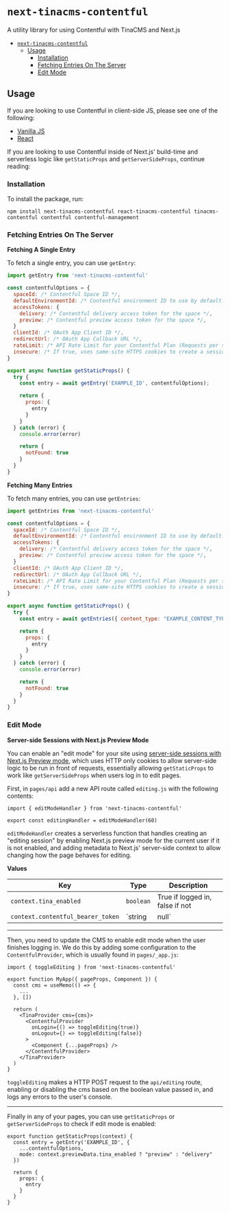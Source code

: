 # `next-tinacms-contentful`

A utility library for using Contentful with TinaCMS and Next.js

- [`next-tinacms-contentful`](#next-tinacms-contentful)
  - [Usage](#usage)
    - [Installation](#installation)
    - [Fetching Entries On The Server](#fetching-entries-on-the-server)
    - [Edit Mode](#edit-mode)

## Usage

If you are looking to use Contentful in client-side JS, please see one of the following:

- [Vanilla JS](/packages/tinacms-contentful/README.md)
- [React](/packages/react-tinacms-contentful/README.md)

If you are looking to use Contentful inside of Next.js' build-time and serverless logic like `getStaticProps` and `getServerSideProps`, continue reading:

### Installation

To install the package, run:

```
npm install next-tinacms-contentful react-tinacms-contentful tinacms-contentful contentful contentful-management
```

### Fetching Entries On The Server

**Fetching A Single Entry**

To fetch a single entry, you can use `getEntry`:

```javascript
import getEntry from 'next-tinacms-contentful'

const contentfulOptions = {
  spaceId: /* Contentful Space ID */,
  defaultEnvironmentId: /* Contentful environment ID to use by default. Default: master */,
  accessTokens: {
    delivery: /* Contentful delivery access token for the space */,
    preview: /* Contentful preview access token for the space */,
  }
  clientId: /* OAuth App Client ID */,
  redirectUrl: /* OAuth App Callback URL */,
  rateLimit: /* API Rate Limit for your Contentful Plan (Requests per second). Default: 4 */,
  insecure: /* If true, uses same-site HTTPS cookies to create a session. Default: false */
}

export async function getStaticProps() {
  try {
    const entry = await getEntry('EXAMPLE_ID', contentfulOptions);

    return {
      props: {
        entry
      }
    }
  } catch (error) {
    console.error(error)

    return {
      notFound: true
    }
  }
}
```

**Fetching Many Entries**

To fetch many entries, you can use `getEntries`:

```javascript
import getEntries from 'next-tinacms-contentful'

const contentfulOptions = {
  spaceId: /* Contentful Space ID */,
  defaultEnvironmentId: /* Contentful environment ID to use by default. Default: master */,
  accessTokens: {
    delivery: /* Contentful delivery access token for the space */,
    preview: /* Contentful preview access token for the space */,
  }
  clientId: /* OAuth App Client ID */,
  redirectUrl: /* OAuth App Callback URL */,
  rateLimit: /* API Rate Limit for your Contentful Plan (Requests per second). Default: 4 */,
  insecure: /* If true, uses same-site HTTPS cookies to create a session. Default: false */
}

export async function getStaticProps() {
  try {
    const entry = await getEntries({ content_type: "EXAMPLE_CONTENT_TYPE_ID" }, contentfulOptions);

    return {
      props: {
        entry
      }
    }
  } catch (error) {
    console.error(error)

    return {
      notFound: true
    }
  }
}
```

### Edit Mode
**Server-side Sessions with Next.js Preview Mode**

You can enable an "edit mode" for your site using [server-side sessions with Next.js Preview mode](https://nextjs.org/docs/advanced-features/preview-mode), which uses HTTP only cookies to allow server-side logic to be run in front of requests, essentially allowing `getStaticProps` to work like `getServerSideProps` when users log in to edit pages.

First, in `pages/api` add a new API route called `editing.js` with the following contents:

```
import { editModeHandler } from 'next-tinacms-contentful'

export const editingHandler = editModeHandler(60)
```

`editModeHandler` creates a serverless function that handles creating an "editing session" by enabling Next.js preview mode for the current user if it is not enabled, and adding metadata to Next.js' server-side context to allow changing how the page behaves for editing.

**Values**

| Key | Type | Description |
| --- | --- | --- |
| `context.tina_enabled` | `boolean` | True if logged in, false if not |
| `context.contentful_bearer_token` | `string | null` | If defined, is the bearer token for the current logged in user |


---

Then, you need to update the CMS to enable edit mode when the user finishes logging in. We do this by adding some configuration to the `ContentfulProvider`, which is usually found in `pages/_app.js`:

```
import { toggleEditing } from 'next-tinacms-contentful'

export function MyApp({ pageProps, Component }) {
  const cms = useMemo(() => {
    ...
  }, [])

  return (
    <TinaProvider cms={cms}>
      <ContentfulProvider 
        onLogin={() => toggleEditing(true)}
        onLogout={) => toggleEditing(false)}
      >
        <Component {...pageProps} />
      </ContentfulProvider>
    </TinaProvider>
  )
}
```

`toggleEditing` makes a HTTP POST request to the `api/editing` route, enabling or disabling the cms based on the boolean value passed in, and logs any errors to the user's console.

---

Finally in any of your pages, you can use `getStaticProps` or `getServerSideProps` to check if edit mode is enabled:

```
export function getStaticProps(context) {
  const entry = getEntry('EXAMPLE_ID', { 
    ...contentfulOptions,
    mode: context.previewData.tina_enabled ? "preview" : "delivery"
  })

  return {
    props: {
      entry
    }
  }
}
```